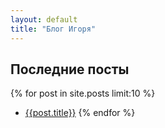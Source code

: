 ```yaml
---
layout: default
title: "Блог Игоря"
---
```


## Последние посты

{% for post in site.posts limit:10 %}
 - [{{post.title}}]({{post.url}})
{% endfor %}
